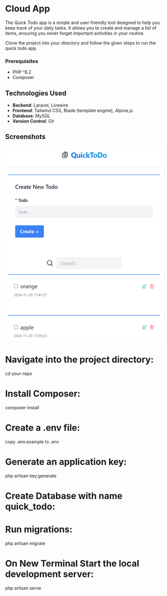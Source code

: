 # Cloud App

The Quick Todo app is a simple and user-friendly tool designed to help you keep track of your daily tasks. It allows you to create and manage a list of items, ensuring you never forget important activities in your routine.

Clone the project into your directory and follow the given steps to run the quick todo app.


### Prerequisites
- PHP ^8.2
- Composer


## Technologies Used

- **Backend**: Laravel, Livewire
- **Frontend**: Tailwind CSS, Blade (template engine), Alpine.js
- **Database**: MySQL
- **Version Control**: Git


## Screenshots

![Quick Todo Screenshot](images/quick-todo-preview.png)


# Navigate into the project directory:
cd your-repo

# Install Composer:
composer install


# Create a .env file:
copy .env.example to .env


# Generate an application key:
php artisan key:generate


# Create Database with name quick_todo:


# Run migrations:
php artisan migrate


# On New Terminal Start the local development server:
php artisan serve
